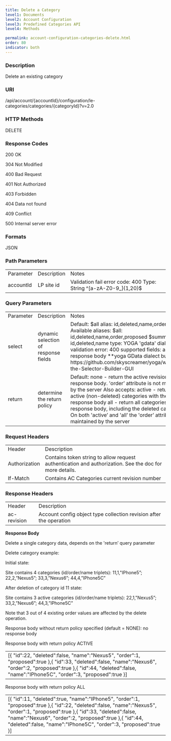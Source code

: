 ```yaml
---
title: Delete a Category
level1: Documents
level2: Account Configuration
level3: Predefined Categories API
level4: Methods

permalink: account-configuration-categories-delete.html
order: 80
indicator: both
---
```


### Description

Delete an existing category

### URI

/api/account/{accountId}/configuration/le-categories/categories/{categoryId}?v=2.0

### HTTP Methods

DELETE

### Response Codes

200 OK

304 Not Modified

400 Bad Request

401 Not Authorized

403 Forbidden

404 Data not found

409 Conflict

500 Internal server error

### Formats

JSON

### Path Parameters

<table>
  <tr>
    <td>Parameter</td>
    <td>Description</td>
    <td>Notes</td>
  </tr>
  <tr>
    <td>accountId</td>
    <td>LP site id</td>
    <td>Validation fail error code: 400
Type: String ^[a-zA-Z0-9_]{1,20}$</td>
  </tr>
</table>


### Query Parameters

<table>
  <tr>
    <td>Parameter</td>
    <td>Description</td>
    <td>Notes</td>
  </tr>
  <tr>
    <td>select</td>
    <td>dynamic selection of response fields</td>
    <td>Default: $all alias: id,deleted,name,order,proposed
Available aliases:
$all: id,deleted,name,order,proposed
$summary: id,deleted,name
type: YOGA 'gdata' dialect
validation error: 400
supported fields: any in response body
**yoga GData dialect builder url:
https://github.com/skyscreamer/yoga/wiki/Using-the-Selector-Builder-GUI</td>
  </tr>
  <tr>
    <td>return</td>
    <td>determine the return policy </td>
    <td>Default: none - return the active revision with no response body. 'order’ attribute is not maintained by the server
Also accepts:
active - return all active (non-deleted) categories with the response body
all - return all categories with the response body, including the deleted categories
On both 'active’ and 'all’ the 'order’ attribute is maintained by the server</td>
  </tr>
</table>


### Request Headers

<table>
  <tr>
    <td>Header</td>
    <td>Description</td>
  </tr>
  <tr>
    <td>Authorization</td>
    <td>Contains token string to allow request authentication and authorization. See the doc for more details.</td>
  </tr>
  <tr>
    <td>If-Match</td>
    <td>Contains AC Categories current revision number</td>
  </tr>
</table>


### Response Headers

<table>
  <tr>
    <td>Header</td>
    <td>Description</td>
  </tr>
  <tr>
    <td>ac-revision</td>
    <td>Account config object type collection revision after the operation</td>
  </tr>
</table>


**Response Body**

Delete a single category data, depends on the 'return’ query parameter

Delete category example:

Initial state:

Site contains 4 categories (id/order/name triplets): 11,1,"IPhone5”; 22,2,”Nexus5”; 33,3,”Nexus6”; 44,4,”IPhone5C”

After deletion of category id 11 state:

Site contains 3 active categories (id/order/name triplets): 22,1,"Nexus5”; 33,2,”Nexus6”; 44,3,”IPhone5C”

Note that 3 out of 4 existing order values are affected by the delete operation.

Response body without return policy specified (default = NONE): no response body

Response body with return policy ACTIVE

<table>
  <tr>
    <td>[{
        "id":22,
        "deleted":false,
        "name":"Nexus5",
        "order":1,
        "proposed":true
 },{
        "id":33,
        "deleted":false,
        "name":"Nexus6",
        "order":2,
        "proposed":true
 },{
        "id":44,
        "deleted":false,
        "name":"IPhone5C",
        "order":3,
        "proposed":true
 }]</td>
  </tr>
</table>


Response body with return policy ALL

<table>
  <tr>
    <td>[{
        "id":11,
        "deleted":true,
        "name":"IPhone5",
        "order":1,
        "proposed":true
 },{
        "id":22,
        "deleted":false,
        "name":"Nexus5",
        "order":1,
        "proposed":true
 },{
        "id":33,
        "deleted":false,
        "name":"Nexus6",
        "order":2,
        "proposed":true
 },{
        "id":44,
        "deleted":false,
        "name":"IPhone5C",
        "order":3,
        "proposed":true
 }]</td>
  </tr>
</table>
